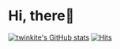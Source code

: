# Hi, there👋
[![twinkite's GitHub stats](https://github-readme-stats.vercel.app/api?username=twinkite&theme=buefy)](https://github.com/anuraghazra/github-readme-stats)
[![Hits](https://hits.seeyoufarm.com/api/count/incr/badge.svg?url=https%3A%2F%2Fgithub.com%2Ftwinkite&count_bg=%23E0C8FF&title_bg=%23B6B6B6&icon=&icon_color=%23000000&title=hits&edge_flat=false)](https://hits.seeyoufarm.com)
